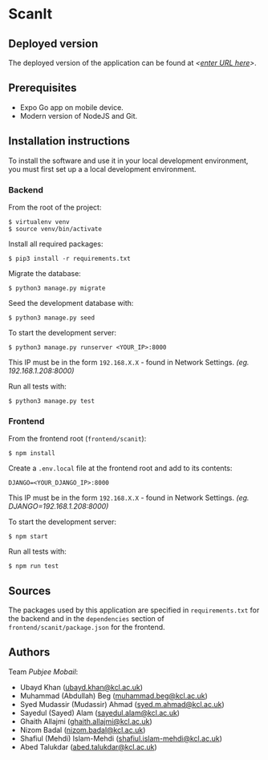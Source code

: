 # ScanIt

## Deployed version
The deployed version of the application can be found at *<[enter URL here](URL)>*.

## Prerequisites
- Expo Go app on mobile device.
- Modern version of NodeJS and Git.

## Installation instructions
To install the software and use it in your local development environment, you must first set up a a local development environment.  

### Backend
From the root of the project:

```
$ virtualenv venv
$ source venv/bin/activate
```

Install all required packages:

```
$ pip3 install -r requirements.txt
```

Migrate the database:

```
$ python3 manage.py migrate
```

Seed the development database with:

```
$ python3 manage.py seed
```

To start the development server:

```
$ python3 manage.py runserver <YOUR_IP>:8000
```

This IP must be in the form ```192.168.X.X``` - found in Network Settings.
*(eg. 192.168.1.208:8000)*

Run all tests with:
```
$ python3 manage.py test
```

### Frontend

From the frontend root (```frontend/scanit```):

```
$ npm install
```

Create a ```.env.local``` file at the frontend root and add to its contents:

```
DJANGO=<YOUR_DJANGO_IP>:8000
```

This IP must be in the form ```192.168.X.X``` - found in Network Settings.
*(eg. DJANGO=192.168.1.208:8000)*

To start the development server:

```
$ npm start
```

Run all tests with:
```
$ npm run test
```

## Sources
The packages used by this application are specified in `requirements.txt` for the backend and in the `dependencies` section of `frontend/scanit/package.json` for the frontend.

## Authors
Team *Pubjee Mobail*:
- Ubayd Khan ([ubayd.khan@kcl.ac.uk](ubayd.khan@kcl.ac.uk))
- Muhammad (Abdullah) Beg ([muhammad.beg@kcl.ac.uk](muhammad.beg@kcl.ac.uk))
- Syed Mudassir (Mudassir) Ahmad ([syed.m.ahmad@kcl.ac.uk](syed.m.ahmad@kcl.ac.uk))
- Sayedul (Sayed) Alam ([sayedul.alam@kcl.ac.uk](sayedul.alam@kcl.ac.uk))
- Ghaith Allajmi ([ghaith.allajmi@kcl.ac.uk](ghaith.allajmi@kcl.ac.uk))
- Nizom Badal ([nizom.badal@kcl.ac.uk](nizom.badal@kcl.ac.uk))
- Shafiul (Mehdi) Islam-Mehdi ([shafiul.islam-mehdi@kcl.ac.uk](shafiul.islam-mehdi@kcl.ac.uk))
- Abed Talukdar ([abed.talukdar@kcl.ac.uk](abed.talukdar@kcl.ac.uk))